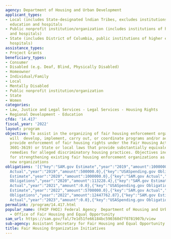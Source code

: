 ```yaml
---
agency: Department of Housing and Urban Development
applicant_types:
- Local (includes State-designated lndian Tribes, excludes institutions of higher
  education and hospitals
- Public nonprofit institution/organization (includes institutions of higher education
  and hospitals)
- State (includes District of Columbia, public institutions of higher education and
  hospitals)
assistance_types:
- Project Grants
beneficiary_types:
- Consumer
- Disabled (e.g. Deaf, Blind, Physically Disabled)
- Homeowner
- Individual/Family
- Local
- Mentally Disabled
- Public nonprofit institution/organization
- State
- Women
categories:
- Law, Justice and Legal Services - Legal Services - Housing Rights
- Regional Development - Education
cfda: '14.417'
fiscal_year: '2022'
layout: program
objective: To assist in the organizing of fair housing enforcement organizations that
  will  develop, implement, carry out, or coordinate programs and/or activities that
  provide enforcement of fair housing rights under the Fair Housing Act; (42 U.S.C.
  3601-3619) or State or local laws that provide substantially equivalent rights and
  remedies for alleged discriminatory housing practices. Objectives include provisions
  for strengthening existing fair housing enforcement organizations as well as establishing
  new organizations
obligations: '[{"key":"SAM.gov Estimate","year":"2019","amount":1000000.0},{"key":"SAM.gov
  Actual","year":"2019","amount":500000.0},{"key":"USASpending.gov Obligations","year":"2019","amount":500000.0},{"key":"SAM.gov
  Estimate","year":"2020","amount":1000000.0},{"key":"SAM.gov Actual","year":"2020","amount":750000.0},{"key":"USASpending.gov
  Obligations","year":"2020","amount":113228.4},{"key":"SAM.gov Estimate","year":"2021","amount":2250000.0},{"key":"SAM.gov
  Actual","year":"2021","amount":0.0},{"key":"USASpending.gov Obligations","year":"2021","amount":66406.13},{"key":"SAM.gov
  Estimate","year":"2022","amount":5700000.0},{"key":"SAM.gov Actual","year":"2022","amount":0.0},{"key":"USASpending.gov
  Obligations","year":"2022","amount":12447762.87},{"key":"SAM.gov Estimate","year":"2023","amount":7400000.0},{"key":"SAM.gov
  Actual","year":"2023","amount":0.0},{"key":"USASpending.gov Obligations","year":"2023","amount":9829341.0}]'
permalink: /program/14.417.html
popular_name: (FHIP FHOI) Federal Agency  Department of Housing and Urban Development
  - Office of Fair Housing and Equal Opportunity
sam_url: https://sam.gov/fal/7e1d51fe66184bc590360d7f0781907b/view
sub-agency: Assistant Secretary for Fair Housing and Equal Opportunity
title: Fair Housing Organization Initiatives
---
```

